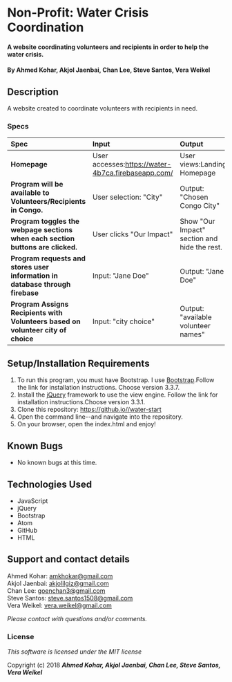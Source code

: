 # Non-Profit: Water Crisis Coordination

#### A website coordinating volunteers and recipients in order to help the water crisis.

#### By **Ahmed Kohar, Akjol Jaenbai, Chan Lee, Steve Santos, Vera Weikel**

## Description

A website created to coordinate volunteers with recipients in need.


### Specs
| Spec | Input | Output |
| :-------------     | :------------- | :------------- |
| **Homepage** | User accesses:https://water-4b7ca.firebaseapp.com/ | User views:Landing Homepage |
| **Program will be available to Volunteers/Recipients in Congo.** | User selection: "City" | Output: "Chosen Congo City" |
| **Program toggles the webpage sections when each section buttons are clicked.** | User clicks "Our Impact" | Show "Our Impact" section and hide the rest.|
| **Program requests and stores user information in database through firebase**| Input: "Jane Doe" | Output: "Jane Doe" |
| **Program Assigns Recipients with Volunteers based on volunteer city of choice** | Input: "city choice" | Output: "available volunteer names" |


## Setup/Installation Requirements

1. To run this program, you must have Bootstrap. I use [Bootstrap](https://getbootstrap.com/docs/3.3/).Follow the link for installation instructions. Choose version 3.3.7.
2. Install the [jQuery](https://jquery.com/download/) framework to use the view engine. Follow the link for installation instructions.Choose version 3.3.1.
3. Clone this repository: https://github.io//water-start
4. Open the command line--and navigate into the repository.
5. On your browser, open the index.html and enjoy!

## Known Bugs
* No known bugs at this time.

## Technologies Used
* JavaScript
* jQuery
* Bootstrap
* Atom
* GitHub
* HTML

## Support and contact details

Ahmed Kohar: amkhokar@gmail.com  
Akjol Jaenbai: akjolilgiz@gmail.com   
Chan Lee: goenchan3@gmail.com  
Steve Santos: steve.santos1508@gmail.com   
Vera Weikel: vera.weikel@gmail.com

_Please contact with questions and/or comments._

### License

*This software is licensed under the MIT license*

Copyright (c) 2018 **_Ahmed Kohar, Akjol Jaenbai, Chan Lee, Steve Santos, Vera Weikel_**
